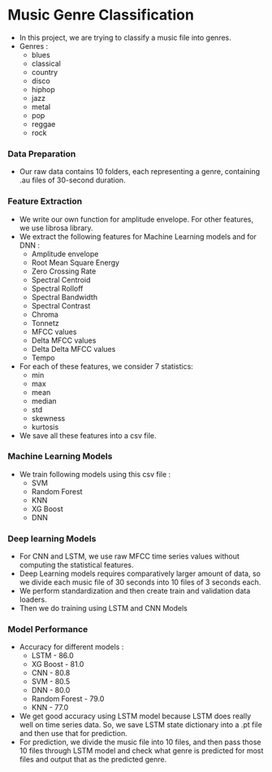 # Music Genre Classification
- In this project, we are trying to classify a music file into genres. 
- Genres :
  - blues
  - classical
  - country
  - disco
  - hiphop
  - jazz
  - metal
  - pop
  - reggae
  - rock
### Data Preparation
- Our raw data contains 10 folders, each representing a genre, containing .au files of 30-second duration.

### Feature Extraction
- We write our own function for amplitude envelope. For other features, we use librosa library.
- We extract the following features for Machine Learning models and for DNN :
  - Amplitude envelope
  - Root Mean Square Energy
  - Zero Crossing Rate
  - Spectral Centroid
  - Spectral Rolloff
  - Spectral Bandwidth
  - Spectral Contrast
  - Chroma
  - Tonnetz
  - MFCC values
  - Delta MFCC values
  - Delta Delta MFCC values
  - Tempo
- For each of these features, we consider 7 statistics:
  - min
  - max
  - mean
  - median
  - std
  - skewness
  - kurtosis
- We save all these features into a csv file.
### Machine Learning Models
- We train following models using this csv file :
  - SVM
  - Random Forest
  - KNN
  - XG Boost
  - DNN
### Deep learning Models
- For CNN and LSTM, we use raw MFCC time series values without computing the statistical features.
- Deep Learning models requires comparatively larger amount of data, so we divide each music file of 30 seconds into 10 files of 3 seconds each.
- We perform standardization and then create train and validation data loaders.
- Then we do training using LSTM and CNN Models
### Model Performance
- Accuracy for different models :
  - LSTM - 86.0
  - XG Boost - 81.0
  - CNN - 80.8
  - SVM - 80.5
  - DNN - 80.0
  - Random Forest - 79.0
  - KNN - 77.0
- We get good accuracy using LSTM model because LSTM does really well on time series data. So, we save LSTM state dictionary into a .pt file and then use that for prediction. 
- For prediction, we divide the music file into 10 files, and then pass those 10 files through LSTM model and check what genre is predicted for most files and output that as the predicted genre. 
